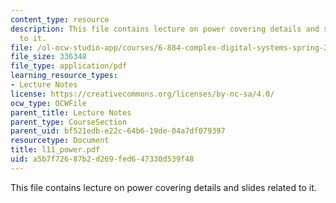 ```yaml
---
content_type: resource
description: This file contains lecture on power covering details and slides related
  to it.
file: /ol-ocw-studio-app/courses/6-884-complex-digital-systems-spring-2005/a5b7f72687b2d269fed647330d539f48_l11_power.pdf
file_size: 336348
file_type: application/pdf
learning_resource_types:
- Lecture Notes
license: https://creativecommons.org/licenses/by-nc-sa/4.0/
ocw_type: OCWFile
parent_title: Lecture Notes
parent_type: CourseSection
parent_uid: bf521edb-e22c-64b6-19de-04a7df079397
resourcetype: Document
title: l11_power.pdf
uid: a5b7f726-87b2-d269-fed6-47330d539f48
---
```

This file contains lecture on power covering details and slides related to it.